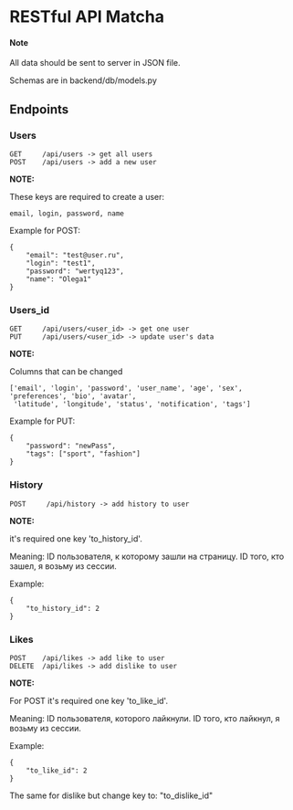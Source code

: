 # RESTful API Matcha

#### Note
All data should be sent to server in JSON file.

Schemas are in backend/db/models.py

## Endpoints

### Users

```
GET     /api/users -> get all users
POST    /api/users -> add a new user
```
**NOTE:**

These keys are required to create a user:
```
email, login, password, name
```
Example for POST:
```
{
    "email": "test@user.ru",
    "login": "test1",
    "password": "wertyq123",
    "name": "Olega1"
}
 ```

### Users_id

```
GET     /api/users/<user_id> -> get one user
PUT     /api/users/<user_id> -> update user's data
```

**NOTE:**

Columns that can be changed
```
['email', 'login', 'password', 'user_name', 'age', 'sex', 'preferences', 'bio', 'avatar',
 'latitude', 'longitude', 'status', 'notification', 'tags']
```
Example for PUT:
```
{
    "password": "newPass",
    "tags": ["sport", "fashion"]
}
```

### History

```
POST     /api/history -> add history to user
```

**NOTE:**

it's required one key 'to_history_id'.

Meaning: ID пользователя, к которому зашли на страницу. ID того, кто зашел, я возьму из сессии.

Example:
```
{
    "to_history_id": 2
}
```

### Likes

```
POST    /api/likes -> add like to user
DELETE  /api/likes -> add dislike to user
```

**NOTE:**

For POST it's required one key 'to_like_id'.

Meaning: ID пользователя, которого лайкнули. ID того, кто лайкнул, я возьму из сессии.

Example:
```
{
    "to_like_id": 2
}
```

The same for dislike but change key to: "to_dislike_id"
